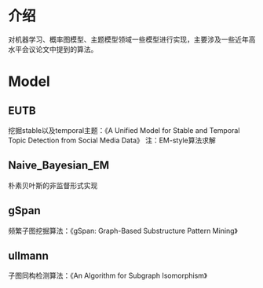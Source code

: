 # 介绍
对机器学习、概率图模型、主题模型领域一些模型进行实现，主要涉及一些近年高水平会议论文中提到的算法。

# Model
## EUTB
挖掘stable以及temporal主题：《A Unified Model for Stable and Temporal Topic Detection from Social Media Data》
注：EM-style算法求解

## Naive_Bayesian_EM
朴素贝叶斯的非监督形式实现

## gSpan
频繁子图挖掘算法：《gSpan: Graph-Based Substructure Pattern Mining》

## ullmann
子图同构检测算法：《An Algorithm for Subgraph Isomorphism》

